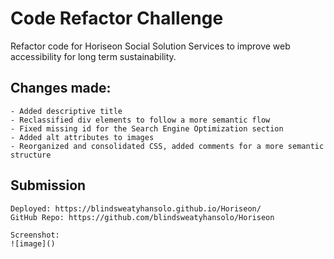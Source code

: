 # Code Refactor Challenge

Refactor code for Horiseon Social Solution Services to improve web accessibility for long term sustainability.

## Changes made:
```
- Added descriptive title
- Reclassified div elements to follow a more semantic flow
- Fixed missing id for the Search Engine Optimization section
- Added alt attributes to images
- Reorganized and consolidated CSS, added comments for a more semantic structure
```


## Submission
```
Deployed: https://blindsweatyhansolo.github.io/Horiseon/
GitHub Repo: https://github.com/blindsweatyhansolo/Horiseon

Screenshot:
![image]()
```